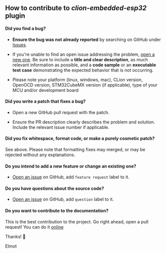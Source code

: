 ## How to contribute to *clion-embedded-esp32* plugin

#### **Did you find a bug?**

* **Ensure the bug was not already reported** by searching on GitHub under [Issues](https://github.com/ThexXTURBOXx/clion-embedded-esp32/issues).

* If you're unable to find an open issue addressing the problem, [open a new one](https://github.com/ThexXTURBOXx/clion-embedded-esp32/issues/new). Be sure to include a **title and clear description**, as much relevant information as possible, and a **code sample** or an **executable test case** demonstrating the expected behavior that is not occurring.

* Please note your platform (linux, windows, mac), CLion version, OpenOCD version, STM32CubeMX version (if applicable), type of your MCU and/or development board 

#### **Did you write a patch that fixes a bug?**

* Open a new GitHub pull request with the patch.

* Ensure the PR description clearly describes the problem and solution. Include the relevant issue number if applicable.

#### **Did you fix whitespace, format code, or make a purely cosmetic patch?**

See above. Please note that formatting fixes may merged, or may be rejected without any explanations. 

#### **Do you intend to add a new feature or change an existing one?**

* [Open an issue](https://github.com/ThexXTURBOXx/clion-embedded-esp32/issues/new) on GitHub, add `feature request` label to it.

#### **Do you have questions about the source code?**

* [Open an issue](https://github.com/ThexXTURBOXx/clion-embedded-esp32/issues/new) on GitHub, add `question` label to it.

#### **Do you want to contribute to the documentation?**

This is the best contribution to the project. Go right ahead, open a pull request! You can do it [online](https://help.github.com/articles/editing-files-in-another-user-s-repository/)

Thanks! :heartbeat: 

Elmot
